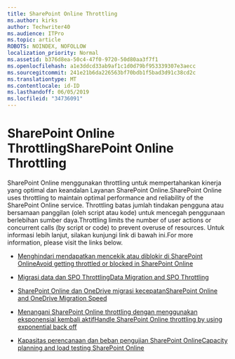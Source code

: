 ```yaml
---
title: SharePoint Online Throttling
ms.author: kirks
author: Techwriter40
ms.audience: ITPro
ms.topic: article
ROBOTS: NOINDEX, NOFOLLOW
localization_priority: Normal
ms.assetid: b376d8ea-50c4-47f0-9720-50d80aa3f7f1
ms.openlocfilehash: a1e3ddcd33ab9af1c1d0d79bf953339307e3aecc
ms.sourcegitcommit: 241e21b6da226563bf70bdb1f5bad3d91c38cd2c
ms.translationtype: MT
ms.contentlocale: id-ID
ms.lasthandoff: 06/05/2019
ms.locfileid: "34736091"
---
```

# <a name="sharepoint-online-throttling"></a><span data-ttu-id="b691e-102">SharePoint Online Throttling</span><span class="sxs-lookup"><span data-stu-id="b691e-102">SharePoint Online Throttling</span></span>

<span data-ttu-id="b691e-103">SharePoint Online menggunakan throttling untuk mempertahankan kinerja yang optimal dan keandalan Layanan SharePoint Online.</span><span class="sxs-lookup"><span data-stu-id="b691e-103">SharePoint Online uses throttling to maintain optimal performance and reliability of the SharePoint Online service.</span></span> <span data-ttu-id="b691e-104">Throttling batas jumlah tindakan pengguna atau bersamaan panggilan (oleh script atau kode) untuk mencegah penggunaan berlebihan sumber daya.</span><span class="sxs-lookup"><span data-stu-id="b691e-104">Throttling limits the number of user actions or concurrent calls (by script or code) to prevent overuse of resources.</span></span> <span data-ttu-id="b691e-105">Untuk informasi lebih lanjut, silakan kunjungi link di bawah ini.</span><span class="sxs-lookup"><span data-stu-id="b691e-105">For more information, please visit the links below.</span></span>

- [<span data-ttu-id="b691e-106">Menghindari mendapatkan mencekik atau diblokir di SharePoint Online</span><span class="sxs-lookup"><span data-stu-id="b691e-106">Avoid getting throttled or blocked in SharePoint Online</span></span>](https://docs.microsoft.com/en-us/sharepoint/dev/general-development/how-to-avoid-getting-throttled-or-blocked-in-sharepoint-online)

- [<span data-ttu-id="b691e-107">Migrasi data dan SPO Throttling</span><span class="sxs-lookup"><span data-stu-id="b691e-107">Data Migration and SPO Throttling </span></span>](https://blogs.technet.microsoft.com/sposupport/2017/08/12/data-migration-and-spo-service-throttling/)

- [<span data-ttu-id="b691e-108">SharePoint Online dan OneDrive migrasi kecepatan</span><span class="sxs-lookup"><span data-stu-id="b691e-108">SharePoint Online and OneDrive Migration Speed</span></span>](https://docs.microsoft.com/en-us/sharepointmigration/sharepoint-online-and-onedrive-migration-speed)

 - [<span data-ttu-id="b691e-109">Menangani SharePoint Online throttling dengan menggunakan eksponensial kembali aktif</span><span class="sxs-lookup"><span data-stu-id="b691e-109">Handle SharePoint Online throttling by using exponential back off</span></span>](https://docs.microsoft.com/en-us/sharepoint/dev/solution-guidance/handle-sharepoint-online-throttling-by-using-exponential-back-off)

- [<span data-ttu-id="b691e-110">Kapasitas perencanaan dan beban pengujian SharePoint Online</span><span class="sxs-lookup"><span data-stu-id="b691e-110">Capacity planning and load testing SharePoint Online</span></span>](https://support.office.com/en-us/article/Capacity-planning-and-load-testing-SharePoint-Online-c932bd9b-fb9a-47ab-a330-6979d03688c0)

